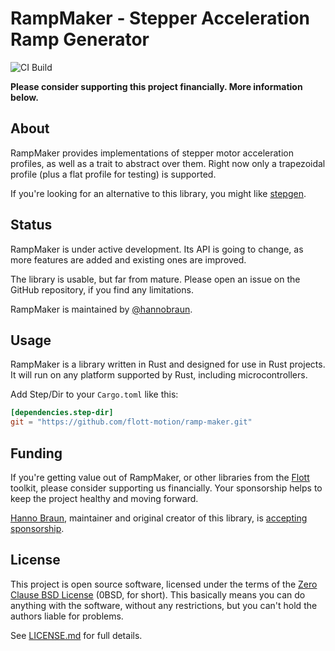 # RampMaker - Stepper Acceleration Ramp Generator

![CI Build](https://github.com/flott-motion/ramp-maker/workflows/CI%20Build/badge.svg)

**Please consider supporting this project financially. More information below.**

## About

RampMaker provides implementations of stepper motor acceleration profiles, as well as a trait to abstract over them. Right now only a trapezoidal profile (plus a flat profile for testing) is supported.

If you're looking for an alternative to this library, you might like [stepgen].


## Status

RampMaker is under active development. Its API is going to change, as more features are added and existing ones are improved.

The library is usable, but far from mature. Please open an issue on the GitHub repository, if you find any limitations.

RampMaker is maintained by [@hannobraun].


## Usage

RampMaker is a library written in Rust and designed for use in Rust projects. It will run on any platform supported by Rust, including microcontrollers.

Add Step/Dir to your `Cargo.toml` like this:

``` toml
[dependencies.step-dir]
git = "https://github.com/flott-motion/ramp-maker.git"
```


## Funding

If you're getting value out of RampMaker, or other libraries from the [Flott] toolkit, please consider supporting us financially. Your sponsorship helps to keep the project healthy and moving forward.

[Hanno Braun][@hannobraun], maintainer and original creator of this library, is [accepting sponsorship](https://github.com/sponsors/hannobraun).


## License

This project is open source software, licensed under the terms of the [Zero Clause BSD License] (0BSD, for short). This basically means you can do anything with the software, without any restrictions, but you can't hold the authors liable for problems.

See [LICENSE.md] for full details.


[stepgen]: https://crates.io/crates/stepgen
[@hannobraun]: https://github.com/hannobraun
[Flott]: https://flott-motion.org/
[Zero Clause BSD License]: https://opensource.org/licenses/0BSD
[LICENSE.md]: https://github.com/flott-motion/step-dir/blob/main/LICENSE.md

